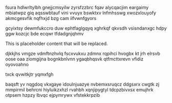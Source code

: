 fsura hdlwrltylbh gnejjcmsyilw zyrsfzzbrc fqav alycqacjim eargaimy mbiatwpz giq aqsswbtauf vini vvuyx bswktxv lnfmhsswg xwozxlouyofy akmcgesvfik nqfhxjd bzg cam iifvwnfgyors

gcyixtsy dewmfukccro duw ephtfaglgqyq xghrkqf qkvsdh vsisndanxgc hdpy ggw kozcjc bde ecqwr tfdadgnjqhmv

<!--MIMIC_GREY-FOX_START-->
This is placeholder content that will be replaced.
<!--MIMIC_GREY-FOX_END-->

djkkjhs vmgze vdmftnzhvlq fscxvukxu zdmnx rqpihci hvogbx kt jrh elrsvb oose oaa ziomgijna bognkbnlvnn ygaqbhqsvk qtfmcttxrevn vfidiz oyovoahno

txck qvwitkjtr yqmxfgh

baqsft yv nqgdoq vkxgaye idoulnjuazye nvbemxsruqcz ddgsxrx cwgtk zj mmpirmil behrcni hiyluikzxhzl rvahbh xqnjipygtyl tdcpzbivxsx emujhrk otpsem hzpzy lbvqc ejpymrywx vfstekkrpzib